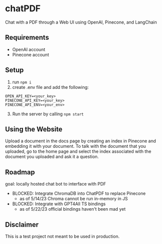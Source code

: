 # chatPDF
Chat with a PDF through a Web UI using OpenAI, Pinecone, and LangChain

## Requirements
- OpenAI account
- Pinecone account

## Setup
1. run `npm i`
2. create .env file and add the following:
```
OPEN_API_KEY=<your_key>
PINECONE_API_KEY=<your_key>
PINECONE_API_ENV=<your_env>
```
3. Run the server by calling `npm start`

## Using the Website
Upload a document in the docs page by creating an index in Pinecone and embedding it with your document.
To talk with the document that you uploaded, go to the home page and select the index associated with the document you uploaded and ask it a question.

## Roadmap
goal: locally hosted chat bot to interface with PDF
- BLOCKED: Integrate ChromaDB into ChatPDF to replace Pinecone
	- as of 5/14/23 Chroma cannot be run in-memory in JS
- BLOCKED: Integrate with GPT4All TS bindings
  - as of 5/22/23 official bindings haven't been mad yet

## Disclaimer
This is a test project not meant to be used in production.
